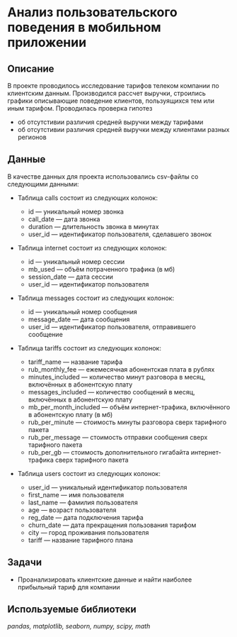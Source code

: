 # Анализ пользовательского поведения в мобильном приложении
## Описание
В проекте проводилось исследование тарифов телеком компании по клиентским данным. Производился рассчет выручки, строились графики описывающие поведение клиентов, пользуящихся тем или иным тарифом. Проводилась проверка гипотез
- об отсутстивии различия средней выручки между тарифами
- об отсутстивии различия средней выручки между клиентами разных регионов

## Данные
В качестве данных для проекта использовались csv-файлы со следующими данными:
- Таблица calls состоит из следующих колонок:
    * id — уникальный номер звонка
    * call_date — дата звонка
    * duration — длительность звонка в минутах
    * user_id — идентификатор пользователя, сделавшего звонок

- Таблица internet  состоит из следующих колонок:
    * id — уникальный номер сессии
    * mb_used — объём потраченного трафика (в мб)
    * session_date — дата сессии
    * user_id — идентификатор пользователя

- Таблица messages  состоит из следующих колонок:
    * id — уникальный номер сообщения
    * message_date — дата сообщения
    * user_id — идентификатор пользователя, отправившего сообщение

- Таблица tariffs  состоит из следующих колонок:
    * tariff_name — название тарифа
    * rub_monthly_fee — ежемесячная абонентская плата в рублях
    * minutes_included — количество минут разговора в месяц, включённых в абонентскую плату
    * messages_included — количество сообщений в месяц, включённых в абонентскую плату
    * mb_per_month_included — объём интернет-трафика, включённого в абонентскую плату (в мб)
    * rub_per_minute — стоимость минуты разговора сверх тарифного пакета 
    * rub_per_message — стоимость отправки сообщения сверх тарифного пакета
    * rub_per_gb — стоимость дополнительного гигабайта интернет-трафика сверх тарифного пакета

- Таблица users  состоит из следующих колонок:
    * user_id — уникальный идентификатор пользователя
    * first_name — имя пользователя
    * last_name — фамилия пользователя
    * age — возраст пользователя
    * reg_date — дата подключения тарифа
    * churn_date — дата прекращения пользования тарифом 
    * city — город проживания пользователя
    * tariff — название тарифного плана

## Задачи
- Проанализировать клиентские данные и найти наиболее прибыльный тариф для компании

## Используемые библиотеки
*pandas, matplotlib, seaborn, numpy, scipy, math*
